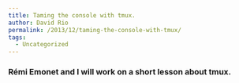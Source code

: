 ```yaml
---
title: Taming the console with tmux.
author: David Rio
permalink: /2013/12/taming-the-console-with-tmux/
tags:
  - Uncategorized
---
```

### <span style="font-size: 16px;">Rémi Emonet and I will work on a short lesson about tmux.</span>
